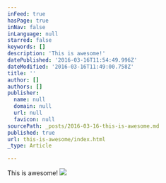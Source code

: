 ```yaml
---
inFeed: true
hasPage: true
inNav: false
inLanguage: null
starred: false
keywords: []
description: 'This is awesome!'
datePublished: '2016-03-16T11:54:49.996Z'
dateModified: '2016-03-16T11:49:00.758Z'
title: ''
author: []
authors: []
publisher:
  name: null
  domain: null
  url: null
  favicon: null
sourcePath: _posts/2016-03-16-this-is-awesome.md
published: true
url: this-is-awesome/index.html
_type: Article

---
```

This is awesome!
![](https://the-grid-user-content.s3-us-west-2.amazonaws.com/3e35f61f-d9dd-480e-bf51-402c1ee9b12a.jpg)